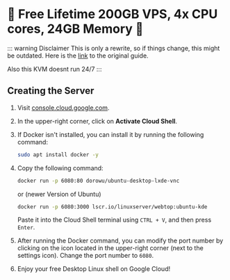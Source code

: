 # 🚀 Free Lifetime 200GB VPS, 4x CPU cores, 24GB Memory 🚀

::: warning Disclaimer
This is only a rewrite, so if things change, this might be outdated. Here is the [link](https://rentry.co/4sx64) to the original guide.

Also this KVM doesnt run 24/7
:::

## Creating the Server

1. Visit [console.cloud.google.com](https://console.cloud.google.com).

2. In the upper-right corner, click on **Activate Cloud Shell**.

3. If Docker isn't installed, you can install it by running the following command:

   ```bash
   sudo apt install docker -y
   ```

4. Copy the following command:

   ```bash
   docker run -p 6080:80 dorowu/ubuntu-desktop-lxde-vnc
   ```
   or (newer Version of Ubuntu)
   ```bash
   docker run -p 6080:3000 lscr.io/linuxserver/webtop:ubuntu-kde
   ```

   Paste it into the Cloud Shell terminal using `CTRL + V`, and then press `Enter`.

6. After running the Docker command, you can modify the port number by clicking on the icon located in the upper-right corner (next to the settings icon). Change the port number to `6080`.

7. Enjoy your free Desktop Linux shell on Google Cloud!
